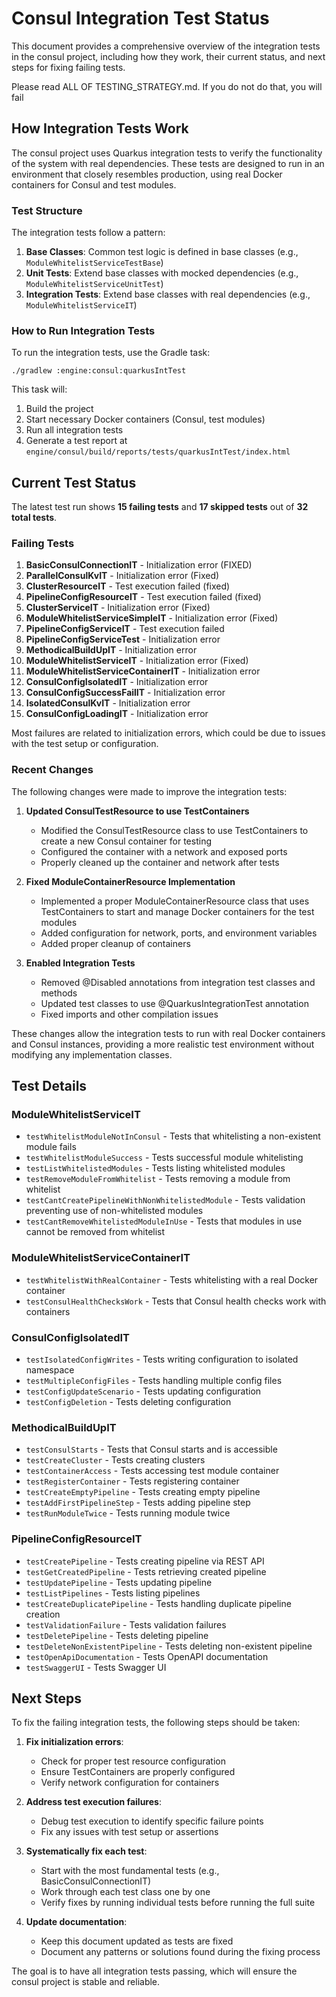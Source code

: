 # Consul Integration Test Status

This document provides a comprehensive overview of the integration tests in the consul project, including how they work, their current status, and next steps for fixing failing tests.

Please read ALL OF TESTING_STRATEGY.md.  If you do not do that, you will fail

## How Integration Tests Work

The consul project uses Quarkus integration tests to verify the functionality of the system with real dependencies. These tests are designed to run in an environment that closely resembles production, using real Docker containers for Consul and test modules.

### Test Structure

The integration tests follow a pattern:
1. **Base Classes**: Common test logic is defined in base classes (e.g., `ModuleWhitelistServiceTestBase`)
2. **Unit Tests**: Extend base classes with mocked dependencies (e.g., `ModuleWhitelistServiceUnitTest`)
3. **Integration Tests**: Extend base classes with real dependencies (e.g., `ModuleWhitelistServiceIT`)

### How to Run Integration Tests

To run the integration tests, use the Gradle task:
```
./gradlew :engine:consul:quarkusIntTest
```

This task will:
1. Build the project
2. Start necessary Docker containers (Consul, test modules)
3. Run all integration tests
4. Generate a test report at `engine/consul/build/reports/tests/quarkusIntTest/index.html`

## Current Test Status

The latest test run shows **15 failing tests** and **17 skipped tests** out of **32 total tests**.

### Failing Tests

1. **BasicConsulConnectionIT** - Initialization error (FIXED)
2. **ParallelConsulKvIT** - Initialization error (Fixed)
3. **ClusterResourceIT** - Test execution failed (fixed)
4. **PipelineConfigResourceIT** - Test execution failed (fixed)
5. **ClusterServiceIT** - Initialization error (Fixed)
6. **ModuleWhitelistServiceSimpleIT** - Initialization error (Fixed)
7. **PipelineConfigServiceIT** - Test execution failed
8. **PipelineConfigServiceTest** - Initialization error
9. **MethodicalBuildUpIT** - Initialization error
10. **ModuleWhitelistServiceIT** - Initialization error (Fixed)
11. **ModuleWhitelistServiceContainerIT** - Initialization error
12. **ConsulConfigIsolatedIT** - Initialization error
13. **ConsulConfigSuccessFailIT** - Initialization error
14. **IsolatedConsulKvIT** - Initialization error
15. **ConsulConfigLoadingIT** - Initialization error

Most failures are related to initialization errors, which could be due to issues with the test setup or configuration.

### Recent Changes

The following changes were made to improve the integration tests:

1. **Updated ConsulTestResource to use TestContainers**
   - Modified the ConsulTestResource class to use TestContainers to create a new Consul container for testing
   - Configured the container with a network and exposed ports
   - Properly cleaned up the container and network after tests

2. **Fixed ModuleContainerResource Implementation**
   - Implemented a proper ModuleContainerResource class that uses TestContainers to start and manage Docker containers for the test modules
   - Added configuration for network, ports, and environment variables
   - Added proper cleanup of containers

3. **Enabled Integration Tests**
   - Removed @Disabled annotations from integration test classes and methods
   - Updated test classes to use @QuarkusIntegrationTest annotation
   - Fixed imports and other compilation issues

These changes allow the integration tests to run with real Docker containers and Consul instances, providing a more realistic test environment without modifying any implementation classes.

## Test Details

### ModuleWhitelistServiceIT
- `testWhitelistModuleNotInConsul` - Tests that whitelisting a non-existent module fails
- `testWhitelistModuleSuccess` - Tests successful module whitelisting
- `testListWhitelistedModules` - Tests listing whitelisted modules
- `testRemoveModuleFromWhitelist` - Tests removing a module from whitelist
- `testCantCreatePipelineWithNonWhitelistedModule` - Tests validation preventing use of non-whitelisted modules
- `testCantRemoveWhitelistedModuleInUse` - Tests that modules in use cannot be removed from whitelist

### ModuleWhitelistServiceContainerIT
- `testWhitelistWithRealContainer` - Tests whitelisting with a real Docker container
- `testConsulHealthChecksWork` - Tests that Consul health checks work with containers

### ConsulConfigIsolatedIT
- `testIsolatedConfigWrites` - Tests writing configuration to isolated namespace
- `testMultipleConfigFiles` - Tests handling multiple config files
- `testConfigUpdateScenario` - Tests updating configuration
- `testConfigDeletion` - Tests deleting configuration

### MethodicalBuildUpIT
- `testConsulStarts` - Tests that Consul starts and is accessible
- `testCreateCluster` - Tests creating clusters
- `testContainerAccess` - Tests accessing test module container
- `testRegisterContainer` - Tests registering container
- `testCreateEmptyPipeline` - Tests creating empty pipeline
- `testAddFirstPipelineStep` - Tests adding pipeline step
- `testRunModuleTwice` - Tests running module twice

### PipelineConfigResourceIT
- `testCreatePipeline` - Tests creating pipeline via REST API
- `testGetCreatedPipeline` - Tests retrieving created pipeline
- `testUpdatePipeline` - Tests updating pipeline
- `testListPipelines` - Tests listing pipelines
- `testCreateDuplicatePipeline` - Tests handling duplicate pipeline creation
- `testValidationFailure` - Tests validation failures
- `testDeletePipeline` - Tests deleting pipeline
- `testDeleteNonExistentPipeline` - Tests deleting non-existent pipeline
- `testOpenApiDocumentation` - Tests OpenAPI documentation
- `testSwaggerUI` - Tests Swagger UI

## Next Steps

To fix the failing integration tests, the following steps should be taken:

1. **Fix initialization errors**:
   - Check for proper test resource configuration
   - Ensure TestContainers are properly configured
   - Verify network configuration for containers

2. **Address test execution failures**:
   - Debug test execution to identify specific failure points
   - Fix any issues with test setup or assertions

3. **Systematically fix each test**:
   - Start with the most fundamental tests (e.g., BasicConsulConnectionIT)
   - Work through each test class one by one
   - Verify fixes by running individual tests before running the full suite

4. **Update documentation**:
   - Keep this document updated as tests are fixed
   - Document any patterns or solutions found during the fixing process

The goal is to have all integration tests passing, which will ensure the consul project is stable and reliable.
